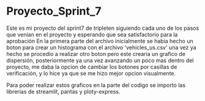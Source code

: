 # Proyecto_Sprint_7
Este es mi proyecto del sprint7 de tripleten siguiendo cada uno de los pasos que venian en el proyecto y esperando que sea satisfactorio para la aprobación 
En la primera parte del archivo inicialmente se habia hecho un boton para crear un histograma con el archivo 'vehicles_us.csv' una vez ya hecho se procedio 
a realizar otro boton pero este crearia un grafico de dispersión, posteriormente ya una vez avanzando un poco mas dentro del proyecto, me daba la opcion de cambiar los botones por casillas 
de verificación, y lo hice ya que se me hizo mejor opcion visualmente.

Para poder realizar estos graficos en la parte del codigo se importo las librerias de streamlit, pantas  y ploty-express.
